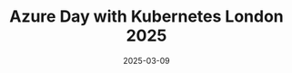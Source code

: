 ---
title: "Azure Day with Kubernetes London 2025"
date: 2025-03-09
externalUrl: "https://kccnceu2025.sched.com/event/1xLN9/azure-day-with-kubernetes-london-2025-hosted-by-microsoft"
---